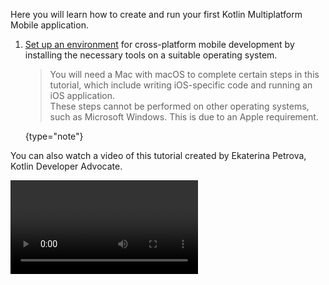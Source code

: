 [//]: # (title: Create your first cross-platform mobile app – tutorial)

Here you will learn how to create and run your first Kotlin Multiplatform Mobile application.

1. [Set up an environment](multiplatform-mobile-setup.md) for cross-platform mobile development by installing the necessary tools on a suitable operating system.  

    >You will need a Mac with macOS to complete certain steps in this tutorial, which include writing iOS-specific code and running an iOS application.  
    >These steps cannot be performed on other operating systems, such as Microsoft Windows. This is due to an Apple requirement.
    >
    {type="note"}

You can also watch a video of this tutorial created by Ekaterina Petrova, Kotlin Developer Advocate.

<video href="GcqFhoUuNNI" title="Kotlin Multiplatform Multiverse, Episode 2: Your First Kotlin Multiplatform Mobile App Tutorial"/>

2. In Android Studio, select **File** | **New** | **New Project**.
3. Select **Kotlin Multiplatform App** in the list of project templates, and click **Next**.  

    ![Mobile Multiplatform project template](kmm-project-wizard-1.png)
    
4. Specify a name for your first application, and click **Next**.  

    ![Mobile Multiplatform project - general settings](kmm-project-wizard-2.png)

5. In the window that opens, do the following:
   * Keep the default names for the application and shared folders.
   * Select the checkbox to generate sample tests for your project. 
   * Select **Regular framework** in the list of iOS framework distribution options. 
     
   Click **Finish** to create a new project.

    ![Mobile Multiplatform project - additional settings](kmm-project-wizard-3.png)
    
    > If you want to use Kotlin Multiplatform module as a CocoaPods dependency, select the **CocoaPods dependency manager** option.
    > To learn more about CocoaPods dependencies, see [CocoaPods integration](native-cocoapods.md).
    >
    {type="note"}
    
Now wait while your project is set up. It may take some time to download and set up the required components when you 
do this for the first time.
    
To view the complete structure of your mobile multiplatform project, switch the view from **Android** to **Project**. 
You can [understand the project structure](multiplatform-mobile-understand-project-structure.md) and how you can use this. 
    
![Select the Project view](select-project-view.png){width=200}  
    
## Run your application 

You can run your multiplatform application on [Android](#run-your-application-on-android) or [iOS](#run-your-application-on-ios).

### Run your application on Android

* In the list of run configurations, select **androidApp** and then click **Run**.  
    
    ![Run multiplatform app on Android](run-android.png){width=400}
    
    ![First mobile multiplatform app on Android](first-kmm-on-android-1.png){width=300}

#### Run on a different Android simulated device

Learn how to [configure the Android Emulator and run your application on a different simulated device](https://developer.android.com/studio/run/emulator#runningapp).
    
#### Run on a real Android device

Learn how to [configure and connect a hardware device and run your application on it](https://developer.android.com/studio/run/device).

### Run your application on iOS

* In the list of run configurations, select **iosApp** and then click **Run**.  
    
    ![Run multiplatform app on iOS](run-ios.png){width=450}
    
    ![First mobile multiplatform app on Android](first-kmm-on-ios-1.png){width=300}

#### Run on a different iPhone simulated device

If you want to run your application on another simulated device, you can add a new run configuration.

1. In the list of run configurations, click **Edit Configurations**.

    ![Edit run configurations](ios-edit-configurations.png){width=450}

2. Click the **+** button above the list of configurations and select **iOS Application**.

    ![New run configuration for iOS application](ios-new-configuration.png)

4. Name your configuration.

5. Select a simulated device in the **Execution target** list, and then click **OK**.

    ![New run configuration with iOS simulator](ios-new-simulator.png)
    
6. Click **Run** to run your application on the new simulated device.
    
#### Run on a real iPhone device

1. [Connect a real iPhone device to Xcode](https://developer.apple.com/documentation/xcode/running_your_app_in_the_simulator_or_on_a_device).
2. [Create a run configuration](#run-on-a-different-iphone-simulated-device) by selecting iPhone in the **Execution target** list.
3. Click **Run** to run your application on the iPhone device.

> If your build fails, follow the workaround described in [this issue](https://youtrack.jetbrains.com/issue/KT-40907).
>
{type="note"}

## Run tests

You can run tests to check that the shared code works correctly on both platforms. Of course, you can also write and run tests to check the 
platform-specific code.

### Run tests on iOS
    
1. Open the file `iosTest.kt` in `shared/src/iosTest/kotlin/com.example.myapplication`.  
    Directories with `Test` in their name contain tests.  
    This file includes a sample test for iOS.  
    
    ![iOS test Kotlin file](ios-test-kt.png)
   
2. Click the **Run** icon in the gutter next to the test.  

Tests run on a simulator without UI. Congratulations! The test has passed – see test results in the console.

![iOS test result](ios-test-result.png){width=300}

### Run tests on Android

For Android, follow a procedure that is very similar to the one for running tests on iOS.

1. Open the file `androidTest.kt` in `shared/src/androidTest/kotlin/com.example.myapplication`.

2. Click the **Run** gutter icon next to the test. 

## Update your application

1. Open the file `Greeting.kt` in `shared/src/commonMain/kotlin/com.example.myapplication`.  
    This directory stores the shared code for both platforms – Android and iOS. If you make changes to the shared code, you will see
    changes in both applications.

    ![Common Kotlin file](common-kotlin-file.png)
    
2. Update the shared code – use the Kotlin standard library function that works on all platforms and reverts text: `reversed()`.

    ```kotlin
    class Greeting {
        fun greeting(): String {
            return "Guess what it is! > ${Platform().platform.reversed()}!"
        }
    }
    ```

3. Run the updated application on Android.

    ![Updated mobile multiplatform app on Android](first-kmm-on-android-2.png){width=300}
    
4. Run the updated application on iOS.  

    ![Updated mobile multiplatform app on iOS](first-kmm-on-ios-2.png){width=300}
    
5. Run tests on Android and iOS.  
    As you see, the tests fail. Update the tests to pass. You know how to do this, right? ;)
    
    ![iOS test failed](ios-test-failed.png)
    
## Next steps

Once you've played with your first cross-platform mobile application, you can:

* [Understand the project structure](multiplatform-mobile-understand-project-structure.md)
* [Complete a tutorial on making your Android application work on iOS](multiplatform-mobile-integrate-in-existing-app.md)

